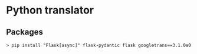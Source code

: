 # Python translator

## Packages
```
> pip install "Flask[async]" flask-pydantic flask googletrans==3.1.0a0

